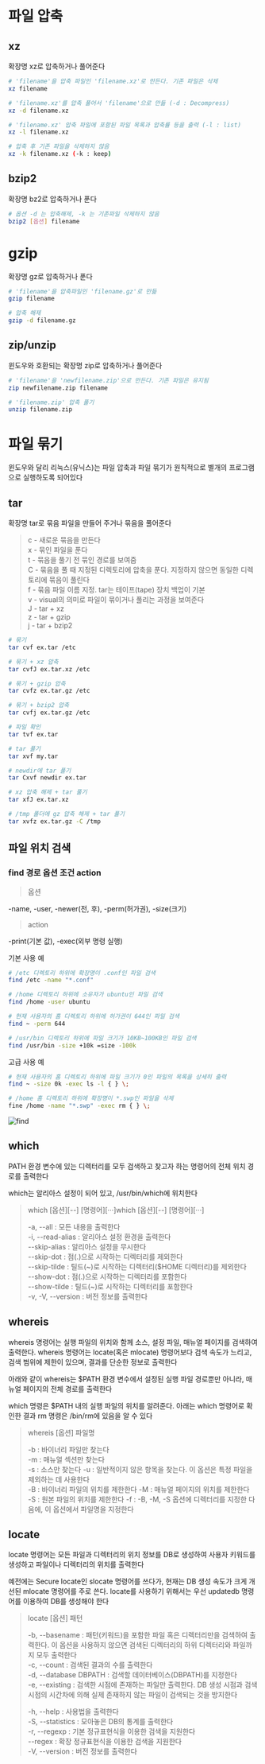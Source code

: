 # 파일 압축

## xz

확장명 xz로 압축하거나 풀어준다

```bash
# 'filename'을 압축 파일인 'filename.xz'로 만든다. 기존 파일은 삭제
xz filename

# 'filename.xz'를 압축 풀어서 'filename'으로 만듦 (-d : Decompress)
xz -d filename.xz

# 'filename.xz' 압축 파일에 포함된 파일 목록과 압축률 등을 출력 (-l : list)
xz -l filename.xz

# 압축 후 기존 파일을 삭제하지 않음
xz -k filename.xz (-k : keep)
```

## bzip2

확장명 bz2로 압축하거나 푼다

```bash
# 옵션 -d 는 압축해제, -k 는 기존파일 삭제하지 않음
bzip2 [옵션] filename
```

# gzip

확장명 gz로 압축하거나 푼다

```bash
# 'filename'을 압축파일인 'filename.gz'로 만듦
gzip filename

# 압축 해제
gzip -d filename.gz
```

## zip/unzip

윈도우와 호환되는 확장명 zip로 압축하거나 풀어준다

```bash
# 'filename'을 'newfilename.zip'으로 만든다. 기존 파일은 유지됨
zip newfilename.zip filename

# 'filename.zip' 압축 풀기
unzip filename.zip
```

# 파일 묶기

윈도우와 달리 리눅스(유닉스)는 파일 압축과 파일 묶기가 원칙적으로 별개의 프로그램으로 실행하도록 되어있다

## tar

확장명 tar로 묶음 파일을 만들어 주거나 묶음을 풀어준다

> c - 새로운 묶음을 만든다  
> x - 묶인 파일을 푼다  
> t - 묶음을 풀기 전 묶인 경로를 보여줌  
> C - 묶음을 풀 때 지정된 디렉토리에 압축을 푼다. 지정하지 않으면 동일한 디렉토리에 묶음이 풀린다  
> f - 묶음 파일 이름 지정. tar는 테이프(tape) 장치 백업이 기본  
> v - visual의 의미로 파일이 묶이거나 풀리는 과정을 보여준다  
> J - tar + xz  
> z - tar + gzip  
> j - tar + bzip2

```bash
# 묶기
tar cvf ex.tar /etc

# 묶기 + xz 압축
tar cvfJ ex.tar.xz /etc

# 묶기 + gzip 압축
tar cvfz ex.tar.gz /etc

# 묶기 + bzip2 압축
tar cvfj ex.tar.gz /etc

# 파일 확인
tar tvf ex.tar

# tar 풀기
tar xvf my.tar

# newdir에 tar 풀기
tar Cxvf newdir ex.tar

# xz 압축 해제 + tar 풀기
tar xfJ ex.tar.xz

# /tmp 폴더에 gz 압축 해제 + tar 풀기
tar xvfz ex.tar.gz -C /tmp
```

## 파일 위치 검색

### find 경로 옵션 조건 action

> 옵션

-name, -user, -newer(전, 후), -perm(허가권), -size(크기)

> action

-print(기본 값), -exec(외부 명령 실행)

기본 사용 예

```bash
# /etc 디렉토리 하위에 확장명이 .conf인 파일 검색
find /etc -name "*.conf"

# /home 디렉토리 하위에 소유자가 ubuntu인 파일 검색
find /home -user ubuntu

# 현재 사용자의 홈 디렉토리 하위에 허가권이 644인 파일 검색
find ~ -perm 644

# /usr/bin 디렉토리 하위에 파일 크기가 10KB~100KB인 파일 검색
find /usr/bin -size +10k =size -100k
```

고급 사용 예

```bash
# 현재 사용자의 홈 디렉토리 하위에 파일 크기가 0인 파일의 목록을 상세히 출력
find ~ -size 0k -exec ls -l { } \;

# /home 홈 디렉토리 하위에 확장명이 *.swp인 파일을 삭제
fine /home -name "*.swp" -exec rm { } \;
```

![find](./imgs/find.jpg)

## which

PATH 환경 변수에 있는 디렉터리를 모두 검색하고 찾고자 하는 명령어의 전체 위치 경로를 출력한다

which는 알리아스 설정이 되어 있고, /usr/bin/which에 위치한다

> which [옵션][--] [명령어][···]which [옵션][--] [명령어][···]
>
> -a, --all : 모든 내용을 출력한다  
> -i, --read-alias : 알리아스 설정 환경을 출력한다  
> --skip-alias : 알리아스 설정을 무시한다  
> --skip-dot : 점(.)으로 시작하는 디렉터리를 제외한다  
> --skip-tilde : 틸드(~)로 시작하는 디렉터리(\$HOME 디렉터리)를 제외한다  
> --show-dot : 점(.)으로 시작하는 디렉터리를 포함한다  
> --show-tilde : 틸드(~)로 시작하는 디렉터리를 포함한다  
> -v, -V, --version : 버전 정보를 출력한다

## whereis

whereis 명령어는 실행 파일의 위치와 함께 소스, 설정 파일, 매뉴얼 페이지를 검색하여 출력한다. whereis 명령어는 locate(혹은 mlocate) 명령어보다 검색 속도가 느리고, 검색 범위에 제한이 있으며, 결과를 단순한 정보로 출력한다

아래와 같이 whereis는 \$PATH 환경 변수에서 설정된 실행 파일 경로뿐만 아니라, 매뉴얼 페이지의 전체 경로를 출력한다

which 명령은 \$PATH 내의 실행 파일의 위치를 알려준다. 아래는 which 명령어로 확인한 결과 rm 명령은 /bin/rm에 있음을 알 수 있다

> whereis [옵션] 파일명
>
> -b : 바이너리 파일만 찾는다  
> -m : 매뉴얼 섹션만 찾는다  
> -s : 소스만 찾는다
> -u : 일반적이지 않은 항목을 찾는다. 이 옵션은 특정 파일을 제외하는 데 사용한다  
> -B : 바이너리 파일의 위치를 제한한다
> -M : 매뉴얼 페이지의 위치를 제한한다  
> -S : 원본 파일의 위치를 제한한다
> -f : -B, -M, -S 옵션에 디렉터리를 지정한 다음에, 이 옵션에서 파일명을 지정한다

## locate

locate 명령어는 모든 파일과 디렉터리의 위치 정보를 DB로 생성하여 사용자 키워드를 생성하고 파일이나 디렉터리의 위치를 출력한다

예전에는 Secure locate인 slocate 명령어를 쓰다가, 현재는 DB 생성 속도가 크게 개선된 mlocate 명령어를 주로 쓴다. locate를 사용하기 위해서는 우선 updatedb 명령어를 이용하여 DB를 생성해야 한다

> locate [옵션] 패턴
>
> -b, --basename : 패턴(키워드)을 포함한 파일 혹은 디렉터리만을 검색하여 출력한다. 이 옵션을 사용하지 않으면 검색된 디렉터리의 하위 디렉터리와 파일까지 모두 출력한다  
> -c, --count : 검색된 결과의 수를 출력한다  
> -d, --database DBPATH : 검색할 데이터베이스(DBPATH)를 지정한다  
> -e, --existing : 검색한 시점에 존재하는 파일만 출력한다. DB 생성 시점과 검색 시점의 시간차에 의해 실제 존재하지 않는 파일이 검색되는 것을 방지한다
>
> -h, --help : 사용법을 출력한다  
> -S, --statistics : 모아놓은 DB의 통계를 출력한다  
> -r, --regexp : 기본 정규표현식을 이용한 검색을 지원한다  
> --regex : 확장 정규표현식을 이용한 검색을 지원한다  
> -V, --version : 버전 정보를 출력한다
